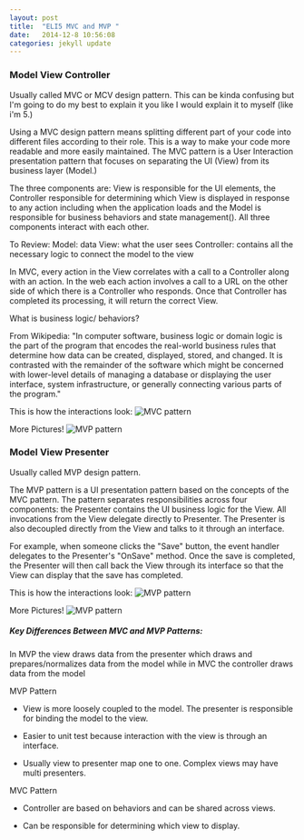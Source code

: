 ```yaml
---
layout: post
title:  "ELI5 MVC and MVP "
date:   2014-12-8 10:56:08
categories: jekyll update
---
```

### Model View Controller

Usually called MVC or MCV design pattern. This can be kinda confusing but I'm going to do my best to explain it you like I would explain it to myself (like i'm 5.)

Using a MVC design pattern means splitting different part of your code into different files according to their role. This is a way to make your code more readable and more easily maintained. The MVC pattern is a User Interaction presentation pattern that focuses on separating the UI (View) from its business layer (Model.)

The three components are: View is responsible for the UI elements, the Controller responsible for determining which View is displayed in response to any action including when the application loads and the Model is responsible for business behaviors and state management(). All three components interact with each other.

To Review:
Model: data
View: what the user sees
Controller: contains all the necessary logic to connect the model to the view

In MVC, every action in the View correlates with a call to a Controller along with an action. In the web each action involves a call to a URL on the other side of which there is a Controller who responds. Once that Controller has completed its processing, it will return the correct View.

What is business logic/ behaviors?

From Wikipedia: "In computer software, business logic or domain logic is the part of the program that encodes the real-world business rules that determine how data can be created, displayed, stored, and changed. It is contrasted with the remainder of the software which might be concerned with lower-level details of managing a database or displaying the user interface, system infrastructure, or generally connecting various parts of the program."


This is how the interactions look:
![MVC pattern](../images/mvc.png)

More Pictures!
![MVP pattern](../images/mvc2.png)


### Model View Presenter

Usually called MVP design pattern.

The MVP pattern is a UI presentation pattern based on the concepts of the MVC pattern. The pattern separates responsibilities across four components: the Presenter contains the UI business logic for the View. All invocations from the View delegate directly to Presenter. The Presenter is also decoupled directly from the View and talks to it through an interface.

For example, when someone clicks the "Save" button, the event handler delegates to the Presenter's "OnSave" method. Once the save is completed, the Presenter will then call back the View through its interface so that the View can display that the save has completed.

This is how the interactions look:
![MVP pattern](../images/mvp.png)

More Pictures!
![MVP pattern](../images/mvp2.png)

##### Key Differences Between MVC and MVP Patterns:

In MVP the view draws data from the presenter which draws and prepares/normalizes data from the model while in MVC the controller draws data from the model

MVP Pattern

* View is more loosely coupled to the model. The presenter is responsible for binding the model to the view.

* Easier to unit test because interaction with the view is through an interface.

* Usually view to presenter map one to one. Complex views may have multi presenters.

MVC Pattern

* Controller are based on behaviors and can be shared across views.

* Can be responsible for determining which view to display.
